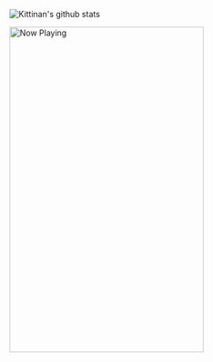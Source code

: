 ![Kittinan's github stats](https://github-readme-stats.vercel.app/api?username=predator0x300&show_icons=true&title_color=fff&icon_color=79ff97&text_color=9f9f9f&bg_color=151515)

<a href="https://spotify.jvillegasd.duckdns.org/?opened">
  <img src="https://spotify.jvillegasd.duckdns.org" width="341" height="571" alt="Now Playing">
</a>

<!-- <div id = "some_issues">
  <p>It is a little list of problems you can face while implementing this kind of stuff</p>
  <ul id = "problem_list">
    <li>
      Github tend to cache anonymized URL, so you should visit this link if you have problem with image cache.
      https://docs.github.com/es/github/authenticating-to-github/about-anonymized-image-urls
    </li>
  </ul>
</div> -->

<!---
Predator0x300/Predator0x300 is a ✨ special ✨ repository because its `README.md` (this file) appears on your GitHub profile.
You can click the Preview link to take a look at your changes.
--->
